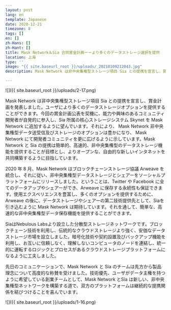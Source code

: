 ```yaml
---
layout: post
lang: en
template: Japanese
date: 2020-12-21
timezone: 8
tags: []
en: []
zh-Hans: []
zh-Hant: []
title: Mask Network＆Sia 合同賞金計画ーーより多くのデータストレージ選択を提供
location: 上海
type: ''
image: "{{ site.baseurl_root }}/uploads/_20210109212043.jpg"
description: Mask Network は非中央集権型ストレージ項目 Sia との提携を宣言し、賞金計画を発表しました。の提携は簡単的、高速的、非中央集権型のデータストレージ機能を提供することが目標とし、よりオープンな、自由的な新しいインタネットを共同構築するように目指しています。

---
```

![]({{ site.baseurl_root }}/uploads/2-17.png)

Mask Network は非中央集権型ストレージ項目 Sia との提携を宣言し、賞金計画を発表しました。ユーザにより多くのデータストレージオプションを提供することができます。今回の賞金計画公表を契機に、能力や興味のあるコミュニティ開発者が自発的に参入し、Sia 所属の核心ストレージシステム Skynet を Mask Network に追加するように望んでいます。それにより、 Mask Network 非中央集権型データ送受信及びストレージのオプションは豊かになり、 Mask Network にて開発者コミュニティを更に広げるように示しています。Mask Network と Sia の提携は簡単的、高速的、非中央集権型のデータストレージ機能を提供することが目標とし、よりオープンな、自由的な新しいインタネットを共同構築するように目指しています。

2020 年 8 月、Mask Network はブロックチェーンストレージ協議 Arweave を統合し、それに従い、非中央集権型データストレージとシェアーをソーシャルプラットフォームにリリースしました。ということは、Twitter や Facebook に全てのデータアップやシェアーができ、Arweave に保存する永続性も保証できます。使用エクスペリエンスを豊富し、多くのオプションを提供するために、Arweave の後に、データストレージやシェアーの第二技術提供先として、Siaを引き込むように Mask Network は期待しています。それを通して、簡単な、高速的な非中央集権型データ保存機能を提供することができます。

SiaはNebulous Labsより設立した分散型ストレージネットワークです。ブロックチェーン技術を利用し、伝統的なクラウドストレージより強く、安価なデータストレージ市場を設立しました。暗号化技術や契約設置及びバックアップ機能を利用し、お互いに信頼しなく、理解しないコンピュータのノードを連結し、統一的に運転するロジックとプロセスがあるクラウドストレージプラットフォームになるように工夫しました。

先日のコミュニケーションで、Mask Network と Sia のチームは先方から製品理念について高度的な称賛を受けました。技術優先、ユーザがデータ主権を持つように希望している創業チームとして、Mask Network とSia は新しい、非中央集権型ネットワークを構築する道で、双方のプラットフォームは継続的な提携関係を結びつけることを喜んでいます。

![]({{ site.baseurl_root }}/uploads/1-16.png)